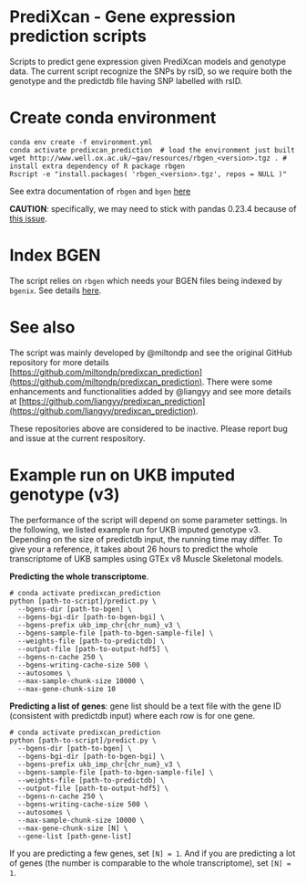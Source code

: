 # PrediXcan - Gene expression prediction scripts

Scripts to predict gene expression given PrediXcan models and genotype data.
The current script recognize the SNPs by rsID, so we require both the genotype and the predictdb file having SNP labelled with rsID.

# Create conda environment

```
conda env create -f environment.yml
conda activate predixcan_prediction  # load the environment just built
wget http://www.well.ox.ac.uk/~gav/resources/rbgen_<version>.tgz . # install extra dependency of R package rbgen
Rscript -e "install.packages( 'rbgen_<version>.tgz', repos = NULL )"
```

See extra documentation of `rbgen` and `bgen` [here](https://bitbucket.org/gavinband/bgen/wiki/browse/)

**CAUTION**: specifically, we may need to stick with pandas 0.23.4 because of [this issue](https://github.com/theislab/single-cell-tutorial/issues/7).

# Index BGEN

The script relies on `rbgen` which needs your BGEN files being indexed by `bgenix`. 
See details [here](https://bitbucket.org/gavinband/bgen/wiki/bgenix).

# See also

The script was mainly developed by @miltondp and see the original GitHub repository for more details [https://github.com/miltondp/predixcan_prediction](https://github.com/miltondp/predixcan_prediction).
There were some enhancements and functionalities added by @liangyy and see more details at [https://github.com/liangyy/predixcan_prediction](https://github.com/liangyy/predixcan_prediction).

These repositories above are considered to be inactive.
Please report bug and issue at the current respository.

# Example run on UKB imputed genotype (v3)

The performance of the script will depend on some parameter settings. 
In the following, we listed example run for UKB imputed genotype v3. 
Depending on the size of predictdb input, the running time may differ.
To give your a reference, it takes about 26 hours to predict the whole transcriptome of UKB samples using GTEx v8 Muscle Skeletonal models.

**Predicting the whole transcriptome**.

```
# conda activate predixcan_prediction
python [path-to-script]/predict.py \
  --bgens-dir [path-to-bgen] \
  --bgens-bgi-dir [path-to-bgen-bgi] \
  --bgens-prefix ukb_imp_chr{chr_num}_v3 \
  --bgens-sample-file [path-to-bgen-sample-file] \
  --weights-file [path-to-predictdb] \
  --output-file [path-to-output-hdf5] \
  --bgens-n-cache 250 \
  --bgens-writing-cache-size 500 \
  --autosomes \
  --max-sample-chunk-size 10000 \
  --max-gene-chunk-size 10
```

**Predicting a list of genes**: gene list should be a text file with the gene ID (consistent with predictdb input) where each row is for one gene. 

```
# conda activate predixcan_prediction
python [path-to-script]/predict.py \
  --bgens-dir [path-to-bgen] \
  --bgens-bgi-dir [path-to-bgen-bgi] \
  --bgens-prefix ukb_imp_chr{chr_num}_v3 \
  --bgens-sample-file [path-to-bgen-sample-file] \
  --weights-file [path-to-predictdb] \
  --output-file [path-to-output-hdf5] \
  --bgens-n-cache 250 \
  --bgens-writing-cache-size 500 \
  --autosomes \
  --max-sample-chunk-size 10000 \
  --max-gene-chunk-size [N] \
  --gene-list [path-gene-list]
```

If you are predicting a few genes, set `[N] = 1`. And if you are predicting a lot of genes (the number is comparable to the whole transcriptome), set `[N] = 1`.
